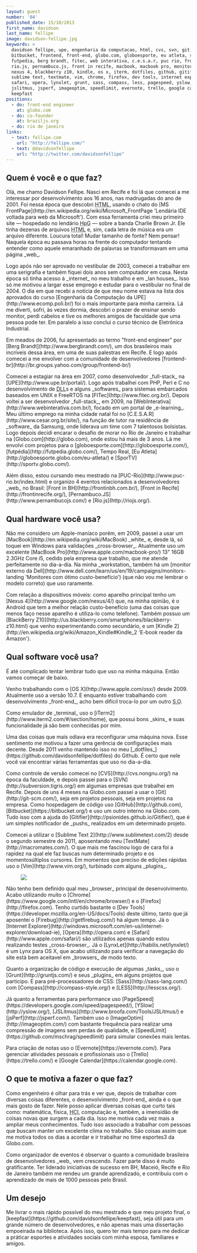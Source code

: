 ```yaml
---
layout: guest
number: '04'
published_date: 15/10/2013
first_name: davidson
last_name: fellipe
image: davidson-fellipe.jpg
keywords: >
  davidson fellipe, upe, engenharia da computacao, html, cvs, svn, git,
  bitbucket, frontend, front-end, globo.com, globoesporte, eu atleta, sportv,
  futpedia, berg brandt, fitec, web interativa, c.e.s.a.r, puc rio, front in bh,
  rio.js, pernambuco.js, front in recife, macbook, macbook pro, monitor dell,
  nexus 4, blackberry z10, kindle, os x, iterm, dotfiles, github, gitifier,
  sublime text, textmate, vim, chrome, firefox, dev tools, internet explorer,
  safari, opera, lynxlet, grunt, sass, compass, less, pagespeed, yslow,
  jslitmus, jsperf, imageoptim, speedlimit, evernote, trello, google calendar,
  keepfast
positions:
  - do: front-end engineer
    at: globo.com
  - do: co-founder
    at: braziljs.org
  - do: rio de janeiro
links:
  - text: fellipe.com
    url: "http://fellipe.com/"
  - text: @davidsonfellipe
    url: "http://twitter.com/davidsonfellipe"
---
```

<section class="question">
  <div class="wrapper">
    <div class="question-title-area">
      <h2 class="question-title">Quem é você e o que faz?</h2>
    </div>
    <div class="question-content-area">
      <div class="question-content text">
        <p>
          Olá, me chamo Davidson Fellipe. Nasci em Recife e foi lá que comecei a
          me interessar por desenvolvimento aos 16 anos, nas madrugadas do ano
          de 2001. Foi nessa época que descobri <abbr title="HyperText Markup Language">HTML</abbr>, usando o chato do
          [MS FrontPage](http://en.wikipedia.org/wiki/Microsoft_FrontPage 'Lendária IDE voltada para web da Microsoft').
          Com essa ferramenta criei meu primeiro site — hospedado no
          lendário <abbr title="HomePage Grátis">HpG</abbr> — sobre a banda Charlie Brown Jr. Ele tinha
          dezenas de arquivos <abbr title="HyperText Markup Language">HTML</abbr> e, sim, cada letra de música era um arquivo diferente.
          Loucura total! Mudar tamanho de fonte? Nem pensar! Naquela época eu
          passava horas na frente do computador tentando entender como aquele
          emaranhado de palavras se transformavam em uma página _web_.
        </p>
        <p>
          Logo após
          não ser aprovado no vestibular de 2003, comecei a trabalhar em uma
          serigrafia e também fiquei dois anos sem computador em casa.
          Nesta época só tinha acesso à _internet_ no meu trabalho e em _lan
          houses_. Isso só me motivou a largar esse emprego e estudar para o
          vestibular no final de 2004. O dia em que recebi a notícia de que meu nome estava na lista
          dos aprovados do curso [Engenharia da Computação da UPE](http://www.ecomp.poli.br/) foi o mais
          importante para minha carreira. Lá me diverti, sofri, às vezes dormia,
          descobri o prazer de ensinar sendo monitor, perdi cabelos e tive os
          melhores amigos de faculdade que uma pessoa pode ter. Em paralelo a
          isso conclui o curso técnico de Eletrônica Industrial.
        </p>
        <p>
          Em meados de 2006, fui apresentado ao termo "front-end engineer" por
          [Berg Brandt](http://www.bergbrandt.com/), um dos brasileiros mais
          incríveis dessa área, em uma de suas palestras em Recife. E logo após
          comecei a me envolver com a comunidade de desenvolvedores [frontend-br](http://br.groups.yahoo.com/group/frontend-br/)
        </p>
        <p>
          Comecei a estagiar na área em 2007, como desenvolvedor _full-stack_ na
          [UPE](http://www.upe.br/portal/). Logo após trabalhei com PHP, Perl e C
          no desenvolvimento de <abbr title="Dynamic-Link Library">DLL</abbr>s e alguns _softwares_ para sistemas
          embarcados baseados em UNIX e FreeRTOS na [FITec](http://www.fitec.org.br/).
          Depois voltei a ser desenvolvedor _full-stack_, em 2009, na
          [WebInterativa](http://www.webinterativa.com.br/), focado em um
          portal de _e-learning_. Meu último emprego na minha
          cidade natal foi no [C.E.S.A.R](http://www.cesar.org.br/site/), na
          função de tutor na residência de _software_ da Samsung, onde liderava um
          time com 7 talentosos bolsistas. Logo depois decidi encarar o desafio
          de morar no Rio de Janeiro e trabalhar na [Globo.com](http://globo.com), onde estou há mais
          de 3 anos. Lá me envolvi com projetos para o [globoesporte.com](http://globoesporte.com/),
          [futpédia](http://futpedia.globo.com/), Tempo Real, [Eu Atleta](http://globoesporte.globo.com/eu-atleta/) e [SporTV](http://sportv.globo.com/).
        </p>
        <p>
          Além disso, estou cursando meu mestrado na [PUC-Rio](http://www.puc-rio.br/index.html) e organizo 4
          eventos relacionados a desenvolvedores _web_ no Brasil: [Front in BH](http://frontinbh.com.br/),
          [Front in Recife](http://frontinrecife.org/), [Pernambuco.JS](http://www.pernambucojs.com/) e [Rio.js](http://riojs.org/).
        </p>
      </div>
    </div>
  </div>
</section>

<section class="question">
  <div class="wrapper">
    <div class="question-title-area">
      <h2 class="question-title">Qual hardware você usa?</h2>
    </div>
    <div class="question-content-area">
      <div class="question-content text">
        <p>
          Não me considero um Apple-maníaco porém, em 2009, passei a usar
          um [MacBook](http://en.wikipedia.org/wiki/MacBook) _white_ e, desde lá, só toquei em Windows para validações
          _cross-browser_. Atualmente uso um excelente [MacBook Pro](http://www.apple.com/macbook-pro/) 13" 16GB
          2.3GHz Core i5, cedido pela empresa que trabalho, que me atende
          perfeitamente no dia-a-dia. Na minha _workstation_ também há um
          [monitor externo da Dell](http://www.dell.com/learn/us/en/19/campaigns/monitors-landing 'Monitores com ótimo custo-benefício') (que não vou me lembrar o modelo correto) que uso
          raramente.
        </p>
        <p>
          Com relação a dispositivos móveis: como aparelho
          principal tenho um [Nexus 4](http://www.google.com/nexus/4/) que, na minha opinião, é o Android que tem a
          melhor relação custo-benefício (uma das coisas que menos faço nesse
          aparelho é utiliza-lo como telefone). Também possuo um [BlackBerry Z10](http://us.blackberry.com/smartphones/blackberry-z10.html) que
          venho experimentando como secundário, e um [Kindle 2](http://en.wikipedia.org/wiki/Amazon_Kindle#Kindle_2 'E-book reader da Amazon').
        </p>
      </div>
    </div>
  </div>
</section>

<section class="question">
  <div class="wrapper">
    <div class="question-title-area">
      <h2 class="question-title">Qual software você usa?</h2>
    </div>
    <div class="question-content-area">
      <div class="question-content text">
        <p>
          É até complicado tentar lembrar tudo que uso na minha máquina. Então
          vamos começar de baixo.
        </p>
        <p>
          Venho trabalhando com o [OS X](http://www.apple.com/osx/) desde 2009. Atualmente uso a versão 10.7.
          E enquanto estiver trabalhando com desenvolvimento _front-end_, acho bem difícil troca-lo por um outro
          <abbr title="Sistema Operacional">S.O</abbr>.
        </p>
        <p>
          Como emulador de _terminal_ uso o [iTerm2](http://www.iterm2.com/#/section/home), que possui bons
          _skins_ e suas funcionalidade já são bem conhecidas por mim.
        </p>
        <p>
          Uma das coisas que mais odiava era reconfigurar uma máquina nova. Esse sentimento
          me motivou a fazer uma gerência de configurações mais decente. Desde 2011
          venho mantendo isso no meu [_dotfiles_](https://github.com/davidsonfellipe/dotfiles) do Github. É certo que nele você vai encontrar
          várias ferramentas que uso no dia-a-dia.
        </p>
        <p>
          Como controle de versão comecei no [CVS](http://cvs.nongnu.org/) na época da faculdade, e depois passei
          para o [SVN](http://subversion.tigris.org/) em algumas empresas que trabalhei em Recife. Depois de uns 4 meses
          na Globo.com passei a usar o [Git](http://git-scm.com/), seja em projetos pessoais, seja em projetos
          na empresa. Como hospedagem de código uso [GitHub](http://github.com),
          [Bitbucket](https://bitbucket.org/) e uso um outro interno na Globo.com.
          Tudo isso com a ajuda do [Gitifier](http://psionides.github.io/Gitifier/),
          que é um simples notificador de _pushs_ realizados em um determinado projeto.
        </p>
        <p>
          Comecei a utilizar o [Sublime Text 2](http://www.sublimetext.com/2) desde
          o segundo semestre do 2011, aposentando meu [TextMate](http://macromates.com/).
          O que mais me fascinou logo de cara foi a rapidez na
          qual ele faz buscas num determinado projeto e os momentosúltiplos cursores. Em
          momentos que preciso de edições rápidas uso o [Vim](http://www.vim.org/), turbinado com alguns _plugins_.
        </p>
        <figure>
          <img src="/images/content/davidson-fellipe-dotfiles.jpg" class="image-fit" />
        </figure>
        <p>
          Não tenho bem definido qual meu _browser_ principal de desenvolvimento. Acabo
          utilizando muito o [Chrome](https://www.google.com/intl/en/chrome/browser/) e o [Firefox](http://firefox.com). Tenho curtido bastante o [Dev Tools](https://developer.mozilla.org/en-US/docs/Tools) deste
          último, tanto que já aposentei o [Firebug](http://getfirebug.com/) há algum tempo.
          Já o [Internet Explorer](http://windows.microsoft.com/en-us/internet-explorer/download-ie), [Opera](http://opera.com) e [Safari](http://www.apple.com/safari/) são utilizados apenas quando estou realizando testes
          _cross-browser_. Já o [LynxLet](http://habilis.net/lynxlet/) é um Lynx para OS X, que acabo utilizando para
          verificar a navegação do site está bem aceitavel em _browsers_ de modo texto.
        </p>
        <p>
          Quanto a organização de código e execução de algumas _tasks_, uso o [Grunt](http://gruntjs.com/) e seus
          _plugins_ em alguns projetos que participo. E para pré-processadores de CSS: [Sass](http://sass-lang.com/)
          com [Compass](http://compass-style.org/) e [LESS](http://lesscss.org/).
        </p>
        <p>
          Já quanto a ferramentas para performance uso [PageSpeed](https://developers.google.com/speed/pagespeed/), [YSlow](http://yslow.org/), [JSLitmus](http://www.broofa.com/Tools/JSLitmus/) e
          [jsPerf](http://jsperf.com/). Também uso o [ImageOptim](http://imageoptim.com/) com bastante frequência para realizar uma
          compressão de imagens sem perdas de qualidade, e [SpeedLimit](https://github.com/mschrag/speedlimit) para simular conexões
          mais lentas.
        </p>
        <p>
          Para criação de notas uso o [Evernote](https://evernote.com/). Para gerenciar atividades pessoais e
          profissionais uso o [Trello](https://trello.com/) e [Google Calendar](https://calendar.google.com).
        </p>
      </div>
    </div>
  </div>
</section>

<section class="question">
  <div class="wrapper">
    <div class="question-title-area">
      <h2 class="question-title">O que te motiva a fazer o que faz?</h2>
    </div>
    <div class="question-content-area">
      <div class="question-content text">
        <p>
          Como engenheiro é olhar para trás e ver que, depois de trabalhar com diversas
          coisas diferentes, o desenvolvimento _front-end_ ainda é o que mais gosto de fazer. Nele
          posso aplicar diversas coisas que curto tais como: matemática, física,
          <abbr title="Human-Computer Interface">HCI</abbr>, computação e, também, a imensidão de coisas novas que surgem a cada dia.
          Isso me motiva cada vez mais a ampliar meus conhecimentos. Tudo isso associado
          a trabalhar com pessoas que buscam manter um excelente clima no trabalho. São
          coisas assim que me motiva todos os dias a acordar e ir trabalhar no time esportes3
          da Globo.com.
        </p>
        <p>
          Como organizador de eventos é observar o quanto a comunidade brasileira de
          desenvolvedores _web_ vem crescendo. Fazer parte disso é muito gratificante.
          Ter liderado iniciativas de sucesso em BH, Maceió, Recife e Rio de Janeiro também me
          rendeu um grande aprendizado, e contribuiu com o aprendizado de mais de 1000
          pessoas pelo Brasil.
        </p>
      </div>
    </div>
  </div>
</section>

<section class="question">
  <div class="wrapper">
    <div class="question-title-area">
      <h2 class="question-title">Um desejo</h2>
    </div>
    <div class="question-content-area">
      <div class="question-content text">
        <p>
          Me livrar o mais rápido possível do meu mestrado e que meu projeto final, o
          [keepfast](https://github.com/davidsonfellipe/keepfast), seja útil para um
          grande número de desenvolvedores, e não apenas mais uma dissertação empoeirada na
          biblioteca. Após isso, quero ter mais tempo para me dedicar a práticar esportes e
          atividades sociais com minha esposa, familiares e amigos.
        </p>
      </div>
    </div>
  </div>
</section>
